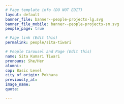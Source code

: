 ```yaml
---
# Page template info (DO NOT EDIT)
layout: default
banner_file: banner--people-projects-lg.svg
banner_file_mobile: banner--people-projects-sm.svg
people_page: true

# Page link (Edit this)
permalink: people/sita-tiwari

# People Carousel and Page (Edit this)
name: Sita Kumari Tiwari
pronouns: She/Her
alumni: 
cop: Basic Level
city_of_origin: Pokhara
previously_at: 
image_name:
quote: 

---
```

